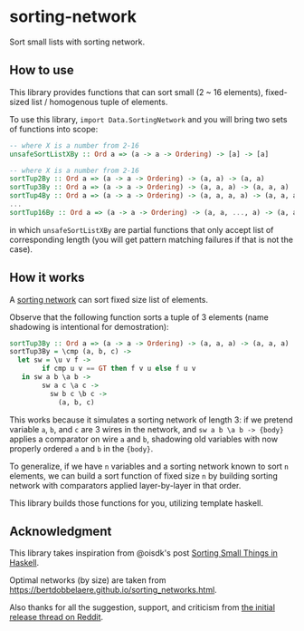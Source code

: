 # sorting-network

Sort small lists with sorting network.

## How to use

This library provides functions that can sort small (2 ~ 16 elements),
fixed-sized list / homogenous tuple of elements.

To use this library, `import Data.SortingNetwork` and you will bring two sets of functions into scope:

```haskell
-- where X is a number from 2-16
unsafeSortListXBy :: Ord a => (a -> a -> Ordering) -> [a] -> [a]

-- where X is a number from 2-16
sortTup2By :: Ord a => (a -> a -> Ordering) -> (a, a) -> (a, a)
sortTup3By :: Ord a => (a -> a -> Ordering) -> (a, a, a) -> (a, a, a)
sortTup4By :: Ord a => (a -> a -> Ordering) -> (a, a, a, a) -> (a, a, a, a)
...
sortTup16By :: Ord a => (a -> a -> Ordering) -> (a, a, ..., a) -> (a, a, ..., a)
```

in which `unsafeSortListXBy` are partial functions that only accept list of corresponding length
(you will get pattern matching failures if that is not the case).

## How it works

A [sorting network](https://en.wikipedia.org/wiki/Sorting_network) can sort fixed size list of elements.

Observe that the following function sorts a tuple of 3 elements (name shadowing is intentional for demostration):

```haskell
sortTup3By :: Ord a => (a -> a -> Ordering) -> (a, a, a) -> (a, a, a)
sortTup3By = \cmp (a, b, c) ->
  let sw = \u v f ->
        if cmp u v == GT then f v u else f u v
   in sw a b \a b ->
        sw a c \a c ->
          sw b c \b c ->
            (a, b, c)
```

This works because it simulates a sorting network of length 3:
if we pretend variable `a`, `b`, and `c` are 3 wires in the network,
and `sw a b \a b -> {body}` applies a comparator on wire `a` and `b`, shadowing
old variables with now properly ordered `a` and `b` in the `{body}`.

To generalize, if we have `n` variables and a sorting network known to sort `n` elements,
we can build a sort function of fixed size `n` by building sorting network with
comparators applied layer-by-layer in that order.

This library builds those functions for you, utilizing template haskell.

## Acknowledgment

This library takes inspiration from @oisdk's post [Sorting Small Things in Haskell](https://doisinkidney.com/posts/2018-05-06-sorting-small.html).

Optimal networks (by size) are taken from https://bertdobbelaere.github.io/sorting_networks.html.

Also thanks for all the suggestion, support, and criticism from [the initial release thread on Reddit](https://www.reddit.com/r/haskell/comments/11eyopo/ann_sortingnetwork_initial_release/).
